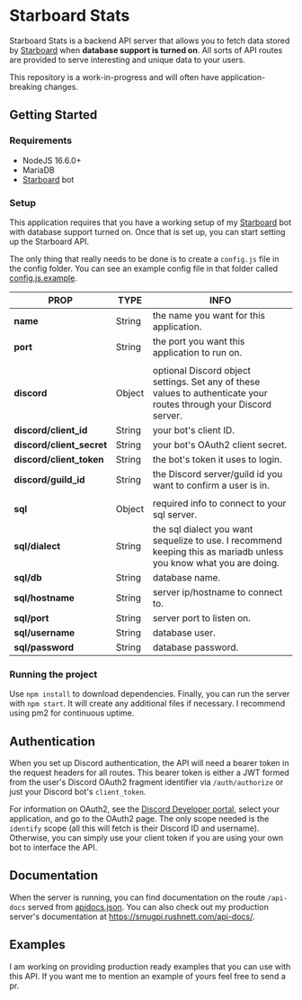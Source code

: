 # Starboard Stats
Starboard Stats is a backend API server that allows you to fetch data stored by [Starboard](https://github.com/Rushnett/starboard) when **database support is turned on**. All sorts of API routes are provided to serve interesting and unique data to your users.

This repository is a work-in-progress and will often have application-breaking changes.

## Getting Started
### Requirements
- NodeJS 16.6.0+
- MariaDB
- [Starboard](https://github.com/Rushnett/starboard) bot

### Setup
This application requires that you have a working setup of my [Starboard](https://github.com/Rushnett/starboard) bot with database support turned on. Once that is set up, you can start setting up the Starboard API.

The only thing that really needs to be done is to create a `config.js` file in the config folder. You can see an example config file in that folder called [config.js.example](config/config.js.example).

| PROP | TYPE| INFO |
|--|--|--|
| **name** | String | the name you want for this application. |
| **port** | String | the port you want this application to run on. |
| | | |
| **discord** | Object | optional Discord object settings. Set any of these values to authenticate your routes through your Discord server. |
| **discord/client_id** | String | your bot's client ID. |
| **discord/client_secret** | String | your bot's OAuth2 client secret. |
| **discord/client_token** | String | the bot's token it uses to login. |
| **discord/guild_id** | String | the Discord server/guild id you want to confirm a user is in. |
| | | |
| **sql** | Object | required info to connect to your sql server. |
| **sql/dialect** | String | the sql dialect you want sequelize to use. I recommend keeping this as mariadb unless you know what you are doing. |
| **sql/db** | String | database name. |
| **sql/hostname** | String | server ip/hostname to connect to. |
| **sql/port** | String | server port to listen on. |
| **sql/username** | String | database user. |
| **sql/password** | String | database password. |

### Running the project
Use `npm install` to download dependencies. Finally, you can run the server with `npm start`. It will create any additional files if necessary. I recommend using pm2 for continuous uptime.

## Authentication
When you set up Discord authentication, the API will need a bearer token in the request headers for all routes. This bearer token is either a JWT formed from the user's Discord OAuth2 fragment identifier via `/auth/authorize` or just your Discord bot's `client_token`.

For information on OAuth2, see the [Discord Developer portal](https://discord.com/developers/applications), select your application, and go to the OAuth2 page. The only scope needed is the `identify` scope (all this will fetch is their Discord ID and username). Otherwise, you can simply use your client token if you are using your own bot to interface the API.

## Documentation
When the server is running, you can find documentation on the route `/api-docs` served from [apidocs.json](docs/apidocs.json). You can also check out my production server's documentation at https://smugpi.rushnett.com/api-docs/.

## Examples
I am working on providing production ready examples that you can use with this API. If you want me to mention an example of yours feel free to send a pr.
